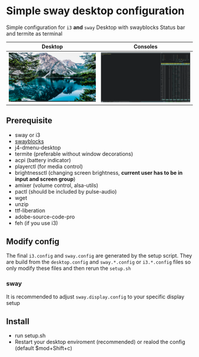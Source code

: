 # Simple sway desktop configuration
Simple configuration for `i3` **and** `sway` Desktop with swayblocks Status bar and termite as terminal

Desktop            |  Consoles
:-------------------------:|:-------------------------:
![Desktop screenshot](https://github.com/AlexAUT/Config-files/blob/master/screenshots/desktop.png?raw=true)  |  ![Console screenshot](https://github.com/AlexAUT/Config-files/blob/master/screenshots/console.png?raw=true)


## Prerequisite
* sway or i3
* [swayblocks](https://github.com/rei2hu/swayblocks)
* j4-dmenu-desktop
* termite (preferable without window decorations)
* acpi (battery indicator)
* playerctl (for media control)
* brightnessctl (changing screen brightness, **current user has to be in input and screen group**)
* amixer (volume control, alsa-utils)
* pactl (should be included by pulse-audio)
* wget
* unzip
* ttf-liberation
* adobe-source-code-pro
* feh (if you use i3)

## Modify config
The final `i3.config` and `sway.config` are generated by the setup script. They are build from the `desktop.config` and `sway.*.config` or `i3.*.config` files so only modify these files and then rerun the `setup.sh`

### sway
It is recommended to adjust `sway.display.config` to your specific display setup

## Install
* run setup.sh
* Restart your desktop enviroment (recommended) or realod the config (default $mod+Shift+c)
